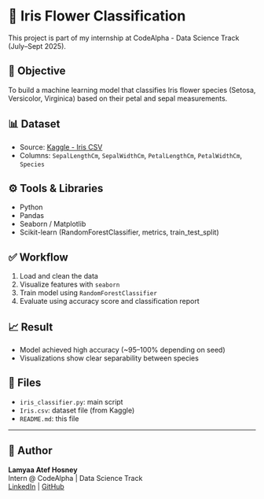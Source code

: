 # 🌸 Iris Flower Classification

This project is part of my internship at CodeAlpha - Data Science Track (July–Sept 2025).

## 📌 Objective
To build a machine learning model that classifies Iris flower species (Setosa, Versicolor, Virginica) based on their petal and sepal measurements.

## 📊 Dataset
- Source: [Kaggle - Iris CSV](https://www.kaggle.com/datasets/saurabh00007/iriscsv)
- Columns: `SepalLengthCm`, `SepalWidthCm`, `PetalLengthCm`, `PetalWidthCm`, `Species`

## ⚙️ Tools & Libraries
- Python
- Pandas
- Seaborn / Matplotlib
- Scikit-learn (RandomForestClassifier, metrics, train_test_split)

## ✅ Workflow
1. Load and clean the data
2. Visualize features with `seaborn`
3. Train model using `RandomForestClassifier`
4. Evaluate using accuracy score and classification report

## 📈 Result
- Model achieved high accuracy (~95–100% depending on seed)
- Visualizations show clear separability between species

## 📁 Files
- `iris_classifier.py`: main script
- `Iris.csv`: dataset file (from Kaggle)
- `README.md`: this file

---

## 🚀 Author
**Lamyaa Atef Hosney**  
Intern @ CodeAlpha | Data Science Track  
[LinkedIn](https://linkedin.com/in/lamyaaatef) | [GitHub](https://github.com/lamyaa-atef)
